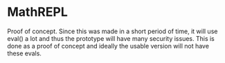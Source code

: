 # MathREPL

Proof of concept. Since this was made in a short period of time, it will use eval() a lot
and thus the prototype will have many security issues. This is done as a proof of concept and 
ideally the usable version will not have these evals.